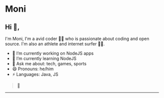 # Moni 

## Hi 👋, 
I'm Moni, I'm a avid coder 👨‍💻 who is passionate about coding and open source. I'm also an athlete and internet surfer 
🏄‍♂️. 

- 🔭 I’m currently working on NodeJS apps
- 🌱 I’m currently learning NodeJS
- 💬 Ask me about: tech, games, sports
- 😄 Pronouns: he/him
-  ⚡ Languages: Java, JS

> 🦄

---
